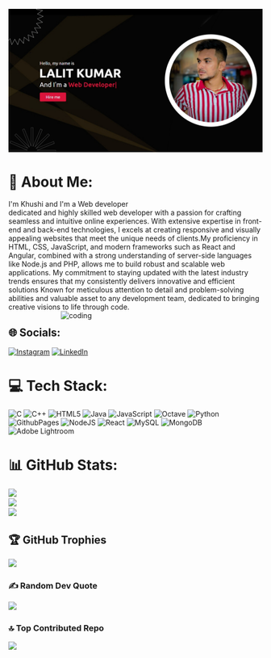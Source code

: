 ![logo](https://github.com/Lalitkumar19/Lalit-kumar/blob/main/images/github-banner-lalit.jpg)
# 💫 About Me:
I'm Khushi and I'm a Web developer<br>dedicated and highly skilled web developer with a passion for crafting seamless and intuitive online experiences. With extensive expertise in front-end and back-end technologies, I excels at creating responsive and visually appealing websites that meet the unique needs of clients.My proficiency in HTML, CSS, JavaScript, and modern frameworks such as React and Angular, combined with a strong understanding of server-side languages like Node.js and PHP, allows me to build robust and scalable web applications. My commitment to staying updated with the latest industry trends ensures that my consistently delivers innovative and efficient solutions Known for meticulous attention to detail and problem-solving abilities and valuable asset to any development team, dedicated to bringing creative visions to life through code.
<img align="right" alt="coding" width="400" src="https://user-images.githubusercontent.com/55389276/140866485-8fb1c876-9a8f-4d6a-98dc-08c4981eaf70.gif">


## 🌐 Socials:
[![Instagram](https://img.shields.io/badge/Instagram-%23E4405F.svg?logo=Instagram&logoColor=white)](https://instagram.com/khushi.n0706) [![LinkedIn](https://img.shields.io/badge/LinkedIn-%230077B5.svg?logo=linkedin&logoColor=white)](https://linkedin.com/in/khushi-rajpal-707734285) 

# 💻 Tech Stack:
![C](https://img.shields.io/badge/c-%2300599C.svg?style=for-the-badge&logo=c&logoColor=white) ![C++](https://img.shields.io/badge/c++-%2300599C.svg?style=for-the-badge&logo=c%2B%2B&logoColor=white) ![HTML5](https://img.shields.io/badge/html5-%23E34F26.svg?style=for-the-badge&logo=html5&logoColor=white) ![Java](https://img.shields.io/badge/java-%23ED8B00.svg?style=for-the-badge&logo=openjdk&logoColor=white) ![JavaScript](https://img.shields.io/badge/javascript-%23323330.svg?style=for-the-badge&logo=javascript&logoColor=%23F7DF1E) ![Octave](https://img.shields.io/badge/OCTAVE-darkblue?style=for-the-badge&logo=octave&logoColor=fcd683) ![Python](https://img.shields.io/badge/python-3670A0?style=for-the-badge&logo=python&logoColor=ffdd54) ![GithubPages](https://img.shields.io/badge/github%20pages-121013?style=for-the-badge&logo=github&logoColor=white) ![NodeJS](https://img.shields.io/badge/node.js-6DA55F?style=for-the-badge&logo=node.js&logoColor=white) ![React](https://img.shields.io/badge/react-%2320232a.svg?style=for-the-badge&logo=react&logoColor=%2361DAFB) ![MySQL](https://img.shields.io/badge/mysql-4479A1.svg?style=for-the-badge&logo=mysql&logoColor=white) ![MongoDB](https://img.shields.io/badge/MongoDB-%234ea94b.svg?style=for-the-badge&logo=mongodb&logoColor=white) ![Adobe Lightroom](https://img.shields.io/badge/Adobe%20Lightroom-31A8FF.svg?style=for-the-badge&logo=Adobe%20Lightroom&logoColor=white)

# 📊 GitHub Stats:
![](https://github-readme-stats.vercel.app/api?username=khushi0316&theme=dark&hide_border=false&include_all_commits=false&count_private=false)<br/>
![](https://github-readme-streak-stats.herokuapp.com/?user=khushi0316&theme=dark&hide_border=false)<br/>
![](https://github-readme-stats.vercel.app/api/top-langs/?username=khushi0316&theme=dark&hide_border=false&include_all_commits=false&count_private=false&layout=compact)

## 🏆 GitHub Trophies
![](https://github-profile-trophy.vercel.app/?username=khushi0316&theme=radical&no-frame=true&no-bg=false&margin-w=4)

### ✍ Random Dev Quote
![](https://quotes-github-readme.vercel.app/api?type=horizontal&theme=radical)

### 🔝 Top Contributed Repo
![](https://github-contributor-stats.vercel.app/api?username=khushi0316&limit=5&theme=dark&combine_all_yearly_contributions=true)


<!-- Proudly created with GPRM ( https://gprm.itsvg.in ) -->
